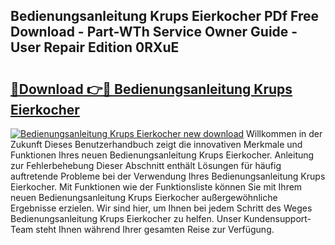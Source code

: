 ## Bedienungsanleitung Krups Eierkocher PDf Free Download - Part-WTh Service Owner Guide - User Repair Edition 0RXuE

# <h2><a href="http://df19be2.blite.top/?on=Bedienungsanleitung+Krups+Eierkocher">🔗Download 👉🔴 Bedienungsanleitung Krups Eierkocher</a></h2>

[![Bedienungsanleitung Krups Eierkocher new download](https://i.imgur.com/lujVjoI.png)](http://df19be2.blite.top/?on=Bedienungsanleitung+Krups+Eierkocher)
Willkommen in der Zukunft Dieses Benutzerhandbuch zeigt die innovativen Merkmale und Funktionen Ihres neuen Bedienungsanleitung Krups Eierkocher. Anleitung zur Fehlerbehebung Dieser Abschnitt enthält Lösungen für häufig auftretende Probleme bei der Verwendung Ihres Bedienungsanleitung Krups Eierkocher. Mit Funktionen wie der Funktionsliste können Sie mit Ihrem neuen Bedienungsanleitung Krups Eierkocher außergewöhnliche Ergebnisse erzielen. Wir sind hier, um Ihnen bei jedem Schritt des Weges Bedienungsanleitung Krups Eierkocher zu helfen. Unser Kundensupport-Team steht Ihnen während Ihrer gesamten Reise zur Verfügung.
